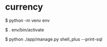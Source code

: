 # currency


$ python -m venv env

$ . env/bin/activate

$ python ./app/manage.py shell_plus --print-sql

